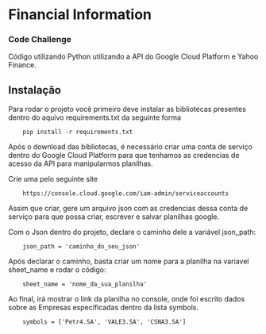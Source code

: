 
# Financial Information

### Code Challenge

Código utilizando Python utilizando a API do Google Cloud Platform e Yahoo Finance.

## Instalação

Para rodar o projeto você primeiro deve instalar as bibliotecas presentes dentro do aquivo requirements.txt da seguinte forma

```
    pip install -r requirements.txt
```

Após o download das bibliotecas, é necessário criar uma conta de serviço dentro do Google Cloud Platform para que tenhamos as credencias de acesso da API para manipularmos planilhas.

Crie uma pelo seguinte site
```
    https://console.cloud.google.com/iam-admin/serviceaccounts
```

Assim que criar, gere um arquivo json com as credencias dessa conta de serviço para que possa criar, escrever e salvar planilhas google.

Com o Json dentro do projeto, declare o caminho dele a variável json_path:

```
    json_path = 'caminho_do_seu_json'
```

Após declarar o caminho, basta criar um nome para a planilha na variavel sheet_name e rodar o código:

```
    sheet_name = 'nome_da_sua_planilha'
```

Ao final, irá mostrar o link da planilha no console, onde foi escrito dados sobre as Empresas especificadas dentro da lista symbols.

```
    symbols = ['Petr4.SA', 'VALE3.SA', 'CSNA3.SA']
```